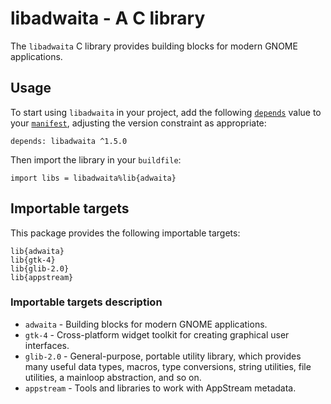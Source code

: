 # libadwaita - A C library

The `libadwaita` C library provides building blocks for modern GNOME applications.

## Usage

To start using `libadwaita` in your project, add the following [`depends`](https://build2.org/bpkg/doc/build2-package-manager-manual.xhtml#manifest-package-depends) value to your [`manifest`](https://build2.org/bpkg/doc/build2-package-manager-manual.xhtml#manifests), adjusting the version constraint as appropriate:

```
depends: libadwaita ^1.5.0
```

Then import the library in your `buildfile`:

```
import libs = libadwaita%lib{adwaita}
```

## Importable targets

This package provides the following importable targets:

```
lib{adwaita}
lib{gtk-4}
lib{glib-2.0}
lib{appstream}
```

### Importable targets description

* `adwaita` - Building blocks for modern GNOME applications.
* `gtk-4` - Cross-platform widget toolkit for creating graphical user interfaces.
* `glib-2.0` - General-purpose, portable utility library, which provides many useful data types, macros, type conversions, string utilities, file utilities, a mainloop abstraction, and so on.
* `appstream` -  Tools and libraries to work with AppStream metadata.
